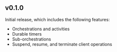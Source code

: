 ## v0.1.0

Initial release, which includes the following features:

- Orchestrations and activities
- Durable timers
- Sub-orchestrations
- Suspend, resume, and terminate client operations
